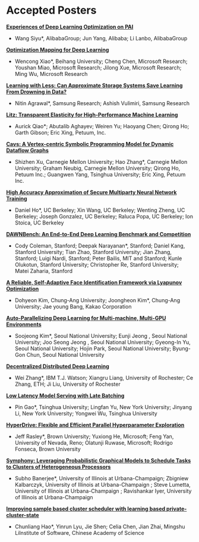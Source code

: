 
# Accepted Posters



[**Experiences of Deep Learning Optimization on PAI**](https://github.com/LearningSys/sosp17/blob/master/papers/1%5CCameraReadySubmission%5Csosp17.pdf)
 * Wang Siyu*, AlibabaGroup; Jun Yang, Alibaba; Li Lanbo, AlibabaGroup


[**Optimization Mapping for Deep Learning**](https://github.com/LearningSys/sosp17/blob/master/papers/4%5CCameraReadySubmission%5Csosp17aisys.pdf)
 * Wencong Xiao*, Beihang University; Cheng Chen, Microsoft Research; Youshan Miao, Microsoft Research; Jilong Xue, Microsoft Research; Ming Wu, Microsoft Research
 
 [**Learning with Less: Can Approximate Storage Systems Save Learning From Drowning in Data?**](https://github.com/LearningSys/sosp17/blob/master/papers/5%5CCameraReadySubmission%5Csosp17-summarystore.pdf)
  * Nitin Agrawal*, Samsung Research; Ashish Vulimiri, Samsung Research
 
 [**Litz: Transparent Elasticity for High-Performance Machine Learning**](https://github.com/LearningSys/sosp17/blob/master/papers/7%5CCameraReadySubmission%5Clitz-sosp-aisys%20(4).pdf)
  * Aurick Qiao*; Abutalib Aghayev; Weiren Yu; Haoyang Chen; Qirong Ho; Garth Gibson; Eric Xing, Petuum, Inc.
 
 [**Cavs: A Vertex-centric Symbolic Programming Model for Dynamic Dataflow Graphs**](https://github.com/LearningSys/sosp17/blob/master/papers/8%5CCameraReadySubmission%5Ccavs-vertex-centric.pdf)
  * Shizhen Xu, Carnegie Mellon University; Hao Zhang*, Carnegie Mellon University; Graham Neubig, Carnegie Mellon University; Qirong Ho, Petuum Inc.; Guangwen Yang, Tsinghua University; Eric Xing, Petuum Inc.
 
 [**High Accuracy Approximation of Secure Multiparty Neural Network Training**](https://github.com/LearningSys/sosp17/blob/master/papers/9%5CCameraReadySubmission%5CSecureML__.pdf)
  * Daniel Ho*, UC Berkeley; Xin Wang, UC Berkeley; Wenting Zheng, UC Berkeley; Joseph Gonzalez, UC Berkeley; Raluca Popa, UC Berkeley; Ion Stoica, UC Berkeley
 
 [**DAWNBench: An End-to-End Deep Learning Benchmark and Competition**](https://github.com/LearningSys/sosp17/blob/master/papers/10%5CCameraReadySubmission%5Csosp17-dawnbench.pdf)
  * Cody Coleman, Stanford; Deepak Narayanan*, Stanford; Daniel Kang, Stanford University; Tian Zhao, Stanford University; Jian Zhang, Stanford; Luigi Nardi, Stanford; Peter Bailis, MIT and Stanford; Kunle Olukotun, Stanford University; Christopher Re, Stanford University; Matei Zaharia, Stanford
 
 [**A Reliable, Self-Adaptive Face Identification Framework via Lyapunov Optimization**](https://github.com/LearningSys/sosp17/blob/master/papers/12%5CCameraReadySubmission%5CSOSP_2017_Dohyeon_FinalCameraReady.pdf)
  * Dohyeon Kim, Chung-Ang University; Joongheon Kim*, Chung-Ang University; Jae young Bang, Kakao Corporation
 
 [**Auto-Parallelizing Deep Learning for Multi-machine, Multi-GPU Environments**](https://github.com/LearningSys/sosp17/blob/master/papers/13%5CCameraReadySubmission%5CParallax.pdf)
  * Soojeong Kim*, Seoul National University; Eunji  Jeong , Seoul National University; Joo Seong Jeong , Seoul National University; Gyeong-In Yu, Seoul National University; Hojin Park, Seoul National University; Byung-Gon Chun, Seoul National University
 
 [**Decentralized Distributed Deep Learning**](https://github.com/LearningSys/sosp17/blob/master/papers/14%5CCameraReadySubmission%5Cmain_camera_ready.pdf)
  * Wei Zhang*, IBM T.J. Watson; Xiangru Liang, University of Rochester; Ce Zhang, ETH; Ji  Liu, University of Rochester
 
 [**Low Latency Model Serving with Late Batching**](https://github.com/LearningSys/sosp17/blob/master/papers/15%5CCameraReadySubmission%5Cpin_gao.pdf)
  * Pin Gao*, Tsinghua University; Lingfan Yu, New York University; Jinyang Li, New York University; Yongwei Wu, Tsinghua University
 
 [**HyperDrive: Flexible and Efficient Parallel Hyperparameter Exploration**](https://github.com/LearningSys/sosp17/blob/master/papers/16%5CCameraReadySubmission%5Caisys17-rasley-final.pdf)
  * Jeff Rasley*, Brown University; Yuxiong He, Microsoft; Feng Yan, University of Nevada, Reno; Olatunji Ruwase, Microsoft; Rodrigo Fonseca, Brown University
 
 [**Symphony: Leveraging Probabilistic Graphical Models to Schedule Tasks to Clusters of Heterogeneous Processors**](https://github.com/LearningSys/sosp17/blob/master/papers/18%5CCameraReadySubmission%5Csymphony.pdf)
  * Subho Banerjee*, University of Illinois at Urbana-Champaign; Zbigniew Kalbarczyk, University of Illinois at Urbana-Champaign ; Steve Lumetta, University of Illinois at Urbana-Champaign ; Ravishankar Iyer, University of Illinois at Urbana-Champaign 
 
 [**Improving sample based cluster scheduler with learning based private-cluster-state**](https://github.com/LearningSys/sosp17/blob/master/papers/19%5CCameraReadySubmission%5CPaper19_Camera_Ready.pdf)
  * Chunliang Hao*, Yinrun Lyu, Jie Shen; Celia Chen, Jian Zhai, Mingshu LiInstitute of Software, Chinese Academy of Science


